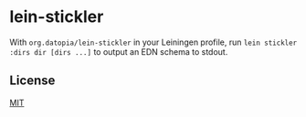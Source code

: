 # lein-stickler

With `org.datopia/lein-stickler` in your Leiningen profile, run `lein stickler
:dirs dir [dirs ...]` to output an EDN schema to stdout.

## License

[MIT](LICENSE)
